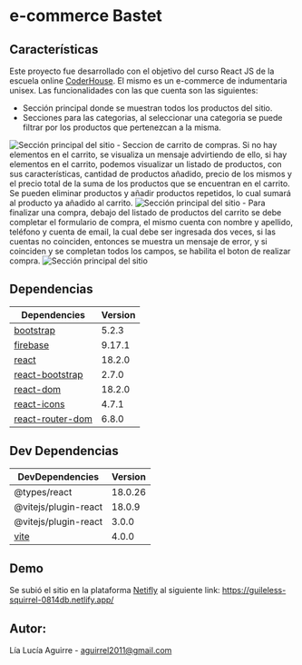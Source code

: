 # e-commerce Bastet

## Características
Este proyecto fue desarrollado con el objetivo del curso React JS de la escuela online [CoderHouse]. El mismo es un e-commerce de indumentaria unisex.
Las funcionalidades con las que cuenta son las siguientes:
- Sección principal donde se muestran todos los productos del sitio.
- Secciones para las categorias, al seleccionar una categoria se puede filtrar por los productos que pertenezcan a la misma.
<image src="/public/img/captura-principal-app.png" alt="Sección principal del sitio">
- Seccion de carrito de compras. Si no hay elementos en el carrito, se visualiza un mensaje advirtiendo de ello, si hay elementos en el carrito, podemos visualizar un listado de productos, con sus características, cantidad de productos añadido, precio de los mismos y el precio total de la suma de los productos que se encuentran en el carrito. Se pueden eliminar productos y añadir productos repetidos, lo cual sumará al producto ya añadido al carrito.
<image src="/public/img/captura-cart-app.png" alt="Sección principal del sitio">
- Para finalizar una compra, debajo del listado de productos del carrito se debe completar el formulario de compra, el mismo cuenta con nombre y apellido, teléfono y cuenta de email, la cual debe ser ingresada dos veces, si las cuentas no coinciden, entonces se muestra un mensaje de error, y si coinciden y se completan todos los campos, se habilita el boton de realizar compra.
<image src="/public/img/captura-cartform-app.png" alt="Sección principal del sitio">

## Dependencias
| Dependencies | Version |
| ------ | ------ |
| [bootstrap] | 5.2.3 |
| [firebase] | 9.17.1 |
| [react] | 18.2.0 |
| [react-bootstrap] | 2.7.0 |
| [react-dom] | 18.2.0 |
| [react-icons] | 4.7.1 |
| [react-router-dom] | 6.8.0 |


## Dev Dependencias    
| DevDependencies | Version |
| ------ | ------ |
| @types/react | 18.0.26 |
| @vitejs/plugin-react | 18.0.9 |
| @vitejs/plugin-react | 3.0.0 |
| [vite] | 4.0.0 |

## Demo
Se subió el sitio en la plataforma [Netifly] al siguiente link: https://guileless-squirrel-0814db.netlify.app/

## Autor:
Lía Lucía Aguirre - aguirrel2011@gmail.com

[//]: # (These are reference links used in the body of this note and get stripped out when the markdown processor does its job. There is no need to format nicely because it shouldn't be seen. Thanks SO - http://stackoverflow.com/questions/4823468/store-comments-in-markdown-syntax)

   [Netifly]: <https://https://www.netlify.com/r>
   [bootstrap]: <https://getbootstrap.com/docs/5.2/getting-started/download/>
   [firebase]: <https://firebase.google.com/?hl=es>
   [react]: <https://reactjs.org/>
   [react-bootstrap]: <https://react-bootstrap.github.io/>
   [react-dom]: <https://es.reactjs.org/docs/react-dom.html>
   [react-icons]: <https://react-icons.github.io/react-icons/>
   [react-router-dom]: <https://reactrouter.com/en/main>
   [vite]: <https://vitejs.dev/>
   [CoderHouse]: <https://www.coderhouse.com/>
   